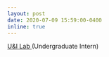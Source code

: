 ```yaml
---
layout: post
date: 2020-07-09 15:59:00-0400
inline: true
---
```


<a href= "https://uilab.kaist.ac.kr/"> U&I Lab </a> (Undergraduate Intern)
